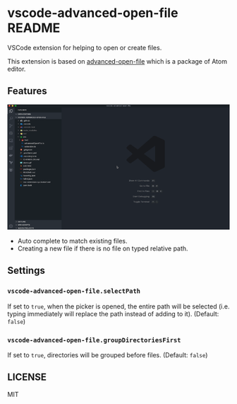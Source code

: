 # vscode-advanced-open-file README

VSCode extension for helping to open or create files.

This extension is based on [advanced-open-file](https://github.com/Osmose/advanced-open-file) which is a package of Atom editor.

## Features

![Demo](demo.gif)

- Auto complete to match existing files.
- Creating a new file if there is no file on typed relative path.

## Settings
### `vscode-advanced-open-file.selectPath`

If set to `true`, when the picker is opened, the entire path will be selected (i.e. typing immediately will replace the path instead of adding to it). (Default: `false`)

### `vscode-advanced-open-file.groupDirectoriesFirst`

If set to `true`, directories will be grouped before files. (Default: `false`)

## LICENSE

MIT
